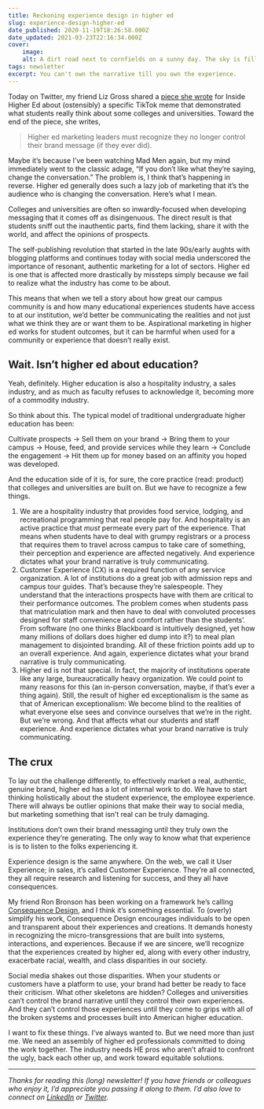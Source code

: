 ```yaml
---
title: Reckoning experience design in higher ed
slug: experience-design-higher-ed
date_published: 2020-11-19T18:26:58.000Z
date_updated: 2021-03-23T22:16:34.000Z
cover:
    image:
    alt: A dirt road next to cornfields on a sunny day. The sky is filled with puffy clouds.
tags: newsletter
excerpt: You can't own the narrative till you own the experience.
---
```


Today on Twitter, my friend Liz Gross shared a [piece she wrote](https://www.insidehighered.com/blogs/call-action-marketing-and-communications-higher-education/goodnight-tiktok-meme-and) for Inside Higher Ed about (ostensibly) a specific TikTok meme that demonstrated what students really think about some colleges and universities. Toward the end of the piece, she writes,

> Higher ed marketing leaders must recognize they no longer control their brand message (if they ever did).

Maybe it’s because I’ve been watching Mad Men again, but my mind immediately went to the classic adage, “If you don’t like what they’re saying, change the conversation.” The problem is, I think that’s happening in reverse. Higher ed generally does such a lazy job of marketing that it’s the audience who is changing the conversation. Here’s what I mean.

Colleges and universities are often so inwardly-focused when developing messaging that it comes off as disingenuous. The direct result is that students sniff out the inauthentic parts, find them lacking, share it with the world, and affect the opinions of prospects.

The self-publishing revolution that started in the late 90s/early aughts with blogging platforms and continues today with social media underscored the importance of resonant, authentic marketing for a lot of sectors. Higher ed is one that is affected more drastically by missteps simply because we fail to realize what the industry has come to be about.

This means that when we tell a story about how great our campus community is and how many educational experiences students have access to at our institution, we’d better be communicating the realities and not just what we think they are or want them to be. Aspirational marketing in higher ed works for student outcomes, but it can be harmful when used for a community or experience that doesn’t really exist.

## Wait. Isn’t higher ed about education?

Yeah, definitely. Higher education is also a hospitality industry, a sales industry, and as much as faculty refuses to acknowledge it, becoming more of a commodity industry.

So think about this. The typical model of traditional undergraduate higher education has been:

Cultivate prospects -> Sell them on your brand -> Bring them to your campus -> House, feed, and provide services while they learn -> Conclude the engagement -> Hit them up for money based on an affinity you hoped was developed.

And the education side of it is, for sure, the core practice (read: product) that colleges and universities are built on. But we have to recognize a few things.

1. We are a hospitality industry that provides food service, lodging, and recreational programming that real people pay for. And hospitality is an active practice that *must* permeate every part of the experience. That means when students have to deal with grumpy registrars or a process that requires them to travel across campus to take care of something, their perception and experience are affected negatively. And experience dictates what your brand narrative is truly communicating.
2. Customer Experience (CX) is a required function of any service organization. A lot of institutions do a great job with admission reps and campus tour guides. That’s because they’re salespeople. They understand that the interactions prospects have with them are critical to their performance outcomes. The problem comes when students pass that matriculation mark and then have to deal with convoluted processes designed for staff convenience and comfort rather than the students’. From software (no one thinks Blackboard is intuitively designed, yet how many millions of dollars does higher ed dump into it?) to meal plan management to disjointed branding. All of these friction points add up to an overall experience. And again, experience dictates what your brand narrative is truly communicating.
3. Higher ed is not that special. In fact, the majority of institutions operate like any large, bureaucratically heavy organization. We could point to many reasons for this (an in-person conversation, maybe, if that’s ever a thing again). Still, the result of higher ed exceptionalism is the same as that of American exceptionalism: We become blind to the realities of what everyone else sees and convince ourselves that we’re in the right. But we’re wrong. And that affects what our students and staff experience. And experience dictates what your brand narrative is truly communicating.

## The crux

To lay out the challenge differently, to effectively market a real, authentic, genuine brand, higher ed has a lot of internal work to do. We have to start thinking holistically about the student experience, the employee experience. There will always be outlier opinions that make their way to social media, but marketing something that isn’t real can be truly damaging.

Institutions don’t own their brand messaging until they truly own the experience they’re generating. The only way to know what that experience is is to listen to the folks experiencing it.

Experience design is the same anywhere. On the web, we call it User Experience; in sales, it’s called Customer Experience. They’re all connected, they all require research and listening for success, and they all have consequences.

My friend Ron Bronson has been working on a framework he’s calling [Consequence Design](https://consequence.design), and I think it’s something essential. To (overly) simplify his work, Consequence Design encourages individuals to be open and transparent about their experiences and creations. It demands honesty in recognizing the micro-transgressions that are built into systems, interactions, and experiences. Because if we are sincere, we’ll recognize that the experiences created by higher ed, along with every other industry, exacerbate racial, wealth, and class disparities in our society.

Social media shakes out those disparities. When your students or customers have a platform to use, your brand had better be ready to face their criticism. What other skeletons are hidden? Colleges and universities can’t control the brand narrative until they control their own experiences. And they can’t control those experiences until they come to grips with all of the broken systems and processes built into American higher education.

I want to fix these things. I’ve always wanted to. But we need more than just me. We need an assembly of higher ed professionals committed to doing the work together. The industry needs HE pros who aren’t afraid to confront the ugly, back each other up, and work toward equitable solutions.

---

*Thanks for reading this (long) newsletter! If you have friends or colleagues who enjoy it, I’d appreciate you passing it along to them. I’d also love to connect on [LinkedIn](https://linkedin.com/in/joelgoodman) or [Twitter](https://twitter.com/joelgoodman).*
